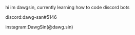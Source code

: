hi im dawgsin, currently learning how to code discord bots 

discord:dawg-san#5146

instagram:DawgSin(@dawg.sin)

<!---
DawgSin/DawgSin is a ✨ special ✨ repository because its `README.md` (this file) appears on your GitHub profile.
You can click the Preview link to take a look at your changes.
--->
